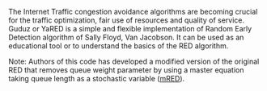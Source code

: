 The Internet Traffic congestion avoidance algorithms are becoming
crucial for the traffic optimization, fair use of resources and
quality of service. Guduz or YaRED is a simple and flexible
implementation of Random Early Detection algorithm of Sally Floyd,
Van Jacobson. It can be used as an educational tool or to understand
the basics of the RED algorithm.

Note: Authors of this code has developed a modified version of the original RED that
removes queue weight parameter by using a master equation taking queue length as a stochastic variable ([mRED](http://code.google.com/p/mred/)).